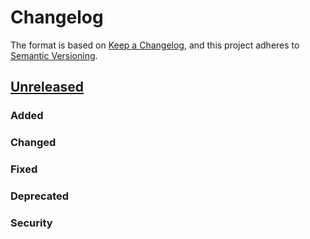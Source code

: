 # Changelog

The format is based on [Keep a Changelog](https://keepachangelog.com/en/1.0.0/),
and this project adheres to [Semantic Versioning](https://semver.org/spec/v2.0.0.html).

## [Unreleased]
### Added

### Changed 


### Fixed


### Deprecated


### Security


[Unreleased]: https://example.com/compare/v1.2.0...HEAD




